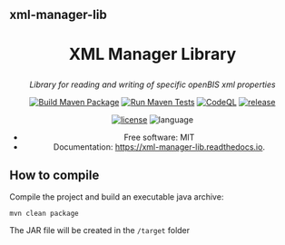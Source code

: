 xml-manager-lib
-----------------------------------
# <p align=center>XML Manager Library</p>

<p align="center"><i>Library for reading and writing of specific openBIS xml properties </i></p>

<div align="center">



[![Build Maven Package](https://github.com/qbicsoftware/xml-manager-lib/actions/workflows/build_package.yml/badge.svg)](https://github.com/qbicsoftware/xml-manager-lib/actions/workflows/build_package.yml)
[![Run Maven Tests](https://github.com/qbicsoftware/xml-manager-lib/actions/workflows/run_tests.yml/badge.svg)](https://github.com/qbicsoftware/xml-manager-lib/actions/workflows/run_tests.yml)
[![CodeQL](https://github.com/qbicsoftware/xml-manager-lib/actions/workflows/codeql-analysis.yml/badge.svg)](https://github.com/qbicsoftware/xml-manager-lib/actions/workflows/codeql-analysis.yml)
[![release](https://img.shields.io/github/v/release/qbicsoftware/xml-manager-lib?include_prereleases)](https://github.com/qbicsoftware/xml-manager-lib/releases)

[![license](https://img.shields.io/github/license/qbicsoftware/xml-manager-lib)](https://github.com/qbicsoftware/xml-manager-lib/blob/main/LICENSE)
![language](https://img.shields.io/badge/language-java-blue.svg)

* Free software: MIT
* Documentation: https://xml-manager-lib.readthedocs.io.

</div>

## How to compile

Compile the project and build an executable java archive:

```
mvn clean package
```

The JAR file will be created in the ``/target`` folder
